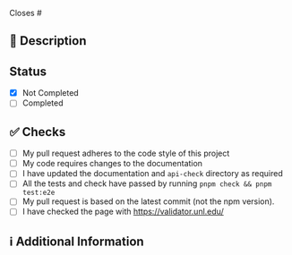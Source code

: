 <!--
Thanks for creating this pull request 🤗

Please make sure that the pull request is limited to one type (docs, feature, etc.) and keep it as small as possible. You can open multiple prs instead of opening a huge one.
-->

<!-- If this pull request closes an issue, please mention the issue number below -->

Closes #<!-- Issue # here -->

## 📑 Description

<!-- Add a brief description of the PR -->

## Status

- [x] Not Completed
- [ ] Completed

## ✅ Checks

<!-- Make sure your PR passes the tests and do check the following fields as needed - -->

- [ ] My pull request adheres to the code style of this project
- [ ] My code requires changes to the documentation
- [ ] I have updated the documentation and `api-check` directory as required
- [ ] All the tests and check have passed by running `pnpm check && pnpm test:e2e`
- [ ] My pull request is based on the latest commit (not the npm version).
- [ ] I have checked the page with https://validator.unl.edu/

<!--

Sync fork from GitHub dropdown and update your local branch.

```sh
git pull origin main
git checkout your-branch
git rebase main
npm run test
git push
```

Then create a PR from your GitHub repo.

Or if you are using the command line:

```sh
git checkout main
git fetch upstream // I'm assuming you set the upstream
git merge upstream/main
```

Then change to your branch:

```sh
git checkout my-new-feature
git merge main
```

If you may need to resolve merge conficts if your local branch had unique commits.

Now you are ready to submit your PR.

It’s a good idea to sync from time to
time, so you aren’t left too far behind the parent branch.

-->

## ℹ Additional Information

<!-- Any additional information like breaking changes, dependencies added, screenshots, comparisons between new and old behavior, etc. -->

